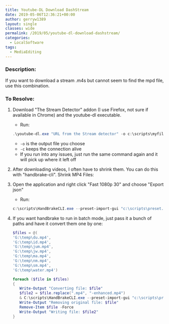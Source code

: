 ```yaml
---
title: Youtube-DL Download DashStream
date: 2019-05-06T12:36:21+00:00
author: gerryw1389
layout: single
classes: wide
permalink: /2019/05/youtube-dl-download-dashstream/
categories:
  - LocalSoftware
tags:
  - MediaEditing
---
```

<!--more-->

### Description:

If you want to download a stream .m4s but cannot seem to find the mpd file, use this combination.

### To Resolve:

1. Download "The Stream Detector" addon (I use Firefox, not sure if available in Chrome) and the youtube-dl executable.

   - Run:

   ```powershell
   .\youtube-dl.exe "URL from the Stream detector" -o c:\scripts\myfile.mp4 -c
   ```

   - `-o` is the output file you choose  
   - `-c` keeps the connection alive  
   - If you run into any issues, just run the same command again and it will pick up where it left off


2. After downloading videos, I often have to shrink them. You can do this with "handbrake-cli". Shrink MP4 Files:

3. Open the application and right click "Fast 1080p 30" and choose "Export json"

   - Run:

   ```powershell
   c:\scripts\HandBrakeCLI.exe --preset-import-gui "c:\scripts\preset.json" -i "c:\scripts\aquaman.mp4" -o "c:\scripts\aquaman2.mp4"
   ```

4. If you want handbrake to run in batch mode, just pass it a bunch of paths and have it convert them one by one:

   ```powershell
   $files = @(
   'G:\temp\du.mp4',
   'G:\temp\id.mp4',
   'G:\temp\jum.mp4',
   'G:\temp\jw.mp4',
   'G:\temp\ma.mp4',
   'G:\temp\nm.mp4',
   'G:\temp\sm.mp4',
   'G:\temp\water.mp4')

   foreach ($file in $files)
   {
      Write-Output "Converting file: $file"
      $file2 = $file.replace(".mp4", "-enhanced.mp4")
      & C:\scripts\HandBrakeCLI.exe --preset-import-gui "c:\scripts\preset.json" -i $file -o $file2
      Write-Output "Removing original file: $file"
      Remove-Item $file -Force
      Write-Output "Writing file: $file2"
   }
   ```


